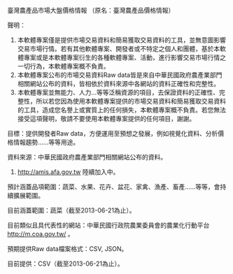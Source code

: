 臺灣農產品市場大盤價格情報
（原名：臺灣農產品價格情報）

聲明：
1. 本軟體專案僅是提供市場交易資料和簡易獲取交易資料的工具，並無意圖影響交易市場行情。若有其他軟體專案、開發者或不特定之個人和團體，基於本軟體專案或是本軟體專案衍生的各種軟體專案、活動，進行影響交易市場行情之一切行為，本軟體專案概不負責。
2. 本軟體專案公布的市場交易資料Raw data皆是來自中華民國政府農產業部門相關網站公布的資料，皆相依於資料來源中各網站的資料正確性和完整性。
3. 本軟體專案並無能力、人力...等等泛稱資源的項目，去保證資料的正確性、完整性，所以若您因為使用本軟體專案提供的市場交易資料和簡易獲取交易資料的工具，造成您名譽上或實質上的任何損失，本軟體專案概不負責。若您無法接受這項聲明，敬請不要使用本軟體專案提供的任何項目，謝謝。


目標：提供開發者Raw data，方便運用至預想之發展，例如視覺化資料、分析價格情報趨勢......等等用途。

資料來源：中華民國政府農產業部門相關網站公布的資料。
1. http://amis.afa.gov.tw
陸續加入中。


預計涵蓋品項範圍：蔬菜、水果、花卉、盆花、家禽、漁產、畜產......等等，會持續擴展範圍。

目前涵蓋範圍：蔬菜（截至2013-06-21為止）。

目前類似且具代表性的網站：中華民國行政院農業委員會的農業化行動平台 http://m.coa.gov.tw/  。

預期提供Raw data檔案格式：CSV, JSON。

目前提供：CSV（截至2013-06-21為止）。


